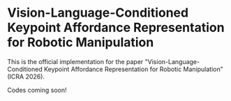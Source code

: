 # Vision-Language-Conditioned Keypoint Affordance Representation for Robotic Manipulation
This is the official implementation for the paper "Vision-Language-Conditioned Keypoint Affordance Representation for Robotic Manipulation" (ICRA 2026).

Codes coming soon!
